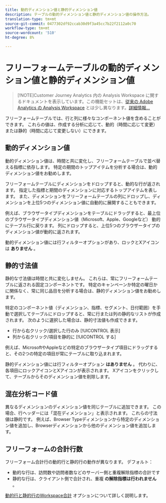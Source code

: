 ```yaml
---
title: 動的ディメンション値と静的ディメンション値
description: テーブルの動的ディメンション値と静的ディメンション値の操作方法。
translation-type: tm+mt
source-git-commit: 0477302df92ccab30d9f3a45cc7b22f2112a0c70
workflow-type: tm+mt
source-wordcount: '510'
ht-degree: 8%

---
```



# フリーフォームテーブルの動的ディメンション値と静的ディメンション値

>[!NOTE]Customer Journey Analytics 内の Analysis Workspace に関するドキュメントを表示しています。この機能セットは、[従来の Adobe Analytics の Analysis Workspace](https://docs.adobe.com/content/help/ja-JP/analytics/analyze/analysis-workspace/home.html) とは少し異なります。[詳細情報...](/help/getting-started/cja-aa.md)

フリーフォームテーブルでは、行と列に様々なコンポーネント値を含めることができます。 これらの値は、作成する分析に応じて、動的（時間に応じて変更）または静的（時間に応じて変更しない）にできます。

## 動的ディメンション値

動的ディメンション値は、時間と共に変化し、フリーフォームテーブルで並べ替える指標に依存します。 特定の期間のトップアイテムを分析する場合は、動的ディメンション値をお勧めします。

フリーフォームテーブルにディメンションをドロップすると、動的な行が返されます。 指定した指標と期間のディメンションに対応するトップアイテムを表します。 また、ディメンションをフリーフォームテーブルの列にドロップし、ディメンションを上位5つのディメンション値に自動的に展開することもできます。

例えば、ブラウザータイプディメンションをテーブルにドラッグすると、最上位のブラウザータイプディメンション値（Microsoft、Apple、Googleなど） 動的にテーブル行に戻ります。 列にドロップすると、上位5つのブラウザータイプのディメンション値が動的に返されます。

動的ディメンション値には行フィルターオプションがあり、ロックとXアイコンは **ありません** 。

## 静的寸法値

静的な寸法値は時間と共に変化しません。 これらは、常にフリーフォームテーブルに返される固定コンポーネントです。 特定のキャンペーンか特定の曜日かに関係なく、常に同じ品目を分析する場合は、静的ディメンション値をお勧めします。

特定のコンポーネント値（ディメンション、指標、セグメント、日付範囲）を手動で選択してテーブルにドロップすると、常に行または列の静的なリストが作成されます。 次のように選択した場合は、静的寸法値も作成できます。

* 行から右クリック/選択した行のみ [!UICONTROL 表示]
* 列から右クリック/項目を静的に [!UICONTROL する]

例えば、MicrosoftやAppleなどの特定のブラウザータイプ項目にドラッグすると、その2つの特定の項目が常にテーブルに取り込まれます。

静的ディメンション値には行フィルターオプション **はありません** 。 代わりに、各項目にロックアイコンとXアイコンが表示されます。 Xアイコンをクリックして、テーブルからそのディメンション値を削除します。

## 混在分析コード値

異なるディメンションのディメンション値を同じテーブルに追加できます。 この場合、行ヘッダーには「混在ディメンション」と表示されます。 これらの寸法値は静的です。 例えば、Browser Typeディメンションから特定のディメンション値を追加し、Browserディメンションから他のディメンション値を追加します。

## フリーフォームの合計行数

フリーフォーム合計行の動的行と静的行の動作が異なります。 デフォルト：

* 動的な行は、訪問数や訪問者数などのサーバー側と重複解除指標の合計です
* 静的な行は、クライアント側で合計され、重複 **の解除指標は行われません** 。

[動的行と静的行のWorkspace合計](https://docs.adobe.com/content/help/ja-JP/analytics/analyze/analysis-workspace/build-workspace-project/workspace-totals.html) オプションについて詳しく説明します。
